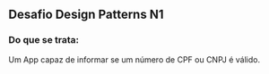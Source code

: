 ## Desafio Design Patterns N1

### Do que se trata:

Um App capaz de informar se um número de CPF ou CNPJ é válido.
